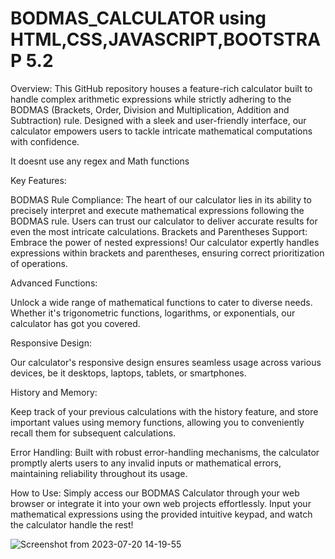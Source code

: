 # BODMAS_CALCULATOR using HTML,CSS,JAVASCRIPT,BOOTSTRAP 5.2 
Overview:
This GitHub repository houses a feature-rich calculator built to handle complex arithmetic expressions while strictly adhering to the BODMAS (Brackets, Order, Division and Multiplication, Addition and Subtraction) rule. Designed with a sleek and user-friendly interface, our calculator empowers users to tackle intricate mathematical computations with confidence.

It doesnt use any regex and Math functions

Key Features:

BODMAS Rule Compliance: The heart of our calculator lies in its ability to precisely interpret and execute mathematical expressions following the BODMAS rule. Users can trust our calculator to deliver accurate results for even the most intricate calculations.
Brackets and Parentheses Support: Embrace the power of nested expressions! Our calculator expertly handles expressions within brackets and parentheses, ensuring correct prioritization of operations.

Advanced Functions: 

Unlock a wide range of mathematical functions to cater to diverse needs. Whether it's trigonometric functions, logarithms, or exponentials, our calculator has got you covered.

Responsive Design: 

Our calculator's responsive design ensures seamless usage across various devices, be it desktops, laptops, tablets, or smartphones.

History and Memory: 

Keep track of your previous calculations with the history feature, and store important values using memory functions, allowing you to conveniently recall them for subsequent calculations.

Error Handling: Built with robust error-handling mechanisms, the calculator promptly alerts users to any invalid inputs or mathematical errors, maintaining reliability throughout its usage.

How to Use:
Simply access our BODMAS Calculator through your web browser or integrate it into your own web projects effortlessly. Input your mathematical expressions using the provided intuitive keypad, and watch the calculator handle the rest!

![Screenshot from 2023-07-20 14-19-55](https://github.com/bhuvireven007/BODMAS_CALCULATOR/assets/109680240/b7b611b4-06c6-4b4f-9c3e-d2491e8475a0)
